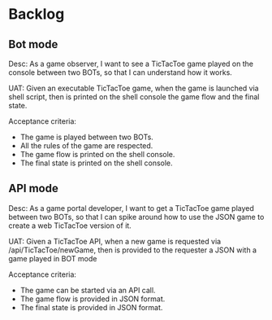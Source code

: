 # Backlog

## Bot mode

Desc: As a game observer, I want to see a TicTacToe game played on the console between two BOTs, so that
I can understand how it works.

UAT: Given an executable TicTacToe game, when the game is launched via shell script, then is printed on the
shell console the game flow and the final state.

Acceptance criteria:
- The game is played between two BOTs.
- All the rules of the game are respected.
- The game flow is printed on the shell console.
- The final state is printed on the shell console.

## API mode

Desc: As a game portal developer, I want to get a TicTacToe game played between two BOTs, so that I can
spike around how to use the JSON game to create a web TicTacToe version of it.

UAT: Given a TicTacToe API, when a new game is requested via /api/TicTacToe/newGame, then is provided
to the requester a JSON with a game played in BOT mode

Acceptance criteria:
- The game can be started via an API call.
- The game flow is provided in JSON format.
- The final state is provided in JSON format.


